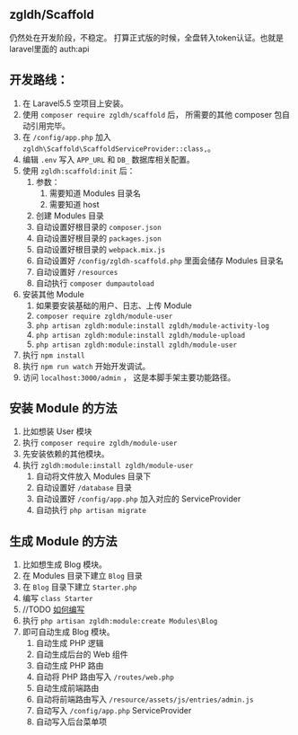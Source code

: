## zgldh/Scaffold

仍然处在开发阶段，不稳定。
打算正式版的时候，全盘转入token认证。也就是laravel里面的 auth:api

## 开发路线：

1. 在 Laravel5.5 空项目上安装。
1. 使用 `composer require zgldh/scaffold` 后， 所需要的其他 composer
 包自动引用完毕。
2. 在 `/config/app.php` 加入 `zgldh\Scaffold\ScaffoldServiceProvider::class,`。
2. 编辑 `.env` 写入 `APP_URL` 和 `DB_` 数据库相关配置。
3. 使用 `zgldh:scaffold:init` 后：
    1. 参数：
        1. 需要知道 Modules 目录名
        2. 需要知道 host    
    1. 创建 Modules 目录
    2. 自动设置好根目录的 `composer.json`
    3. 自动设置好根目录的 `packages.json` 
    4. 自动设置好根目录的 `webpack.mix.js`
    5. 自动设置好 `/config/zgldh-scaffold.php` 里面会储存 Modules 目录名
    6. 自动设置好 `/resources`
    7. 自动执行 `composer dumpautoload`
4. 安装其他 Module
   1. 如果要安装基础的用户、日志、上传 Module
   2. `composer require zgldh/module-user` 
   3. `php artisan zgldh:module:install zgldh/module-activity-log`
   4. `php artisan zgldh:module:install zgldh/module-upload`
   5. `php artisan zgldh:module:install zgldh/module-user`
5. 执行 `npm install`
6. 执行 `npm run watch` 开始开发调试。
7. 访问 `localhost:3000/admin` ， 这是本脚手架主要功能路径。

## 安装 Module 的方法

1. 比如想装 User 模块
2. 执行 `composer require zgldh/module-user`
3. 先安装依赖的其他模块。
4. 执行 `zgldh:module:install zgldh/module-user`
    1. 自动将文件放入 Modules 目录下
    2. 自动设置好 `/database` 目录
    3. 自动设置好 `/config/app.php` 加入对应的 ServiceProvider
    4. 自动执行 `php artisan migrate`
    
## 生成 Module 的方法

1. 比如想生成 Blog 模块。
2. 在 Modules 目录下建立 `Blog` 目录
3. 在 `Blog` 目录下建立 `Starter.php`
4. 编写 `class Starter` 
5. //TODO [如何编写](STARTER_SAMPLE.md)
6. 执行 `php artisan zgldh:module:create Modules\Blog`
7. 即可自动生成 Blog 模块。
    1. 自动生成 PHP 逻辑
    2. 自动生成后台的 Web 组件
    3. 自动生成 PHP 路由
    4. 自动将 PHP 路由写入 `/routes/web.php` 
    5. 自动生成前端路由
    6. 自动将前端路由写入 `/resource/assets/js/entries/admin.js`
    7. 自动写入 `/config/app.php` ServiceProvider
    8. 自动写入后台菜单项
